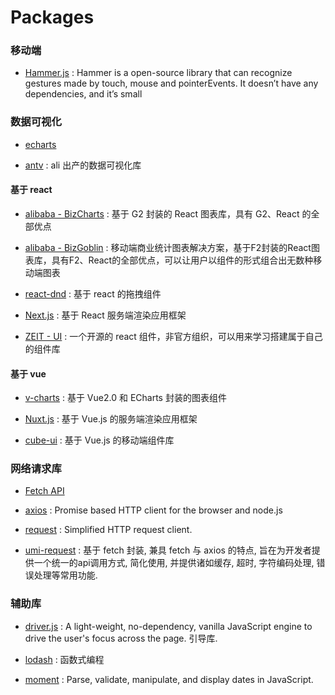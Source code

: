 # Packages

### 移动端

* [Hammer.js](https://hammerjs.github.io/getting-started/) : Hammer is a open-source library that can recognize gestures made by touch, mouse and pointerEvents. It doesn’t have any dependencies, and it’s small

### 数据可视化

* [echarts](https://echarts.apache.org/zh/index.html)

* [antv](https://antv.alipay.com/zh-cn/index.html) : ali 出产的数据可视化库

#### 基于 react

* [alibaba - BizCharts](https://bizcharts.net/products/bizCharts) : 基于 G2 封装的 React 图表库，具有 G2、React 的全部优点

* [alibaba - BizGoblin](https://bizcharts.net/products/bizGoblin) : 移动端商业统计图表解决方案，基于F2封装的React图表库，具有F2、React的全部优点，可以让用户以组件的形式组合出无数种移动端图表

* [react-dnd](https://github.com/react-dnd/react-dnd) : 基于 react 的拖拽组件

* [Next.js](https://nextjs.org/docs) : 基于 React 服务端渲染应用框架

* [ZEIT - UI](https://react.zeit-ui.co/zh-cn/getting-started/introduction) : 一个开源的 react 组件，非官方组织，可以用来学习搭建属于自己的组件库

#### 基于 vue

* [v-charts](https://github.com/ElemeFE/v-charts) : 基于 Vue2.0 和 ECharts 封装的图表组件

* [Nuxt.js](https://github.com/nuxt/nuxtjs.org) : 基于 Vue.js 的服务端渲染应用框架

* [cube-ui](https://github.com/didi/cube-ui) : 基于 Vue.js 的移动端组件库

### 网络请求库

* [Fetch API](https://developer.mozilla.org/zh-CN/docs/Web/API/Fetch_API)

* [axios](https://github.com/axios/axios) : Promise based HTTP client for the browser and node.js

* [request](https://github.com/request/request) : Simplified HTTP request client.

* [umi-request](https://github.com/umijs/umi-request/blob/master/src/request.js) : 基于 fetch 封装, 兼具 fetch 与 axios 的特点, 旨在为开发者提供一个统一的api调用方式, 简化使用, 并提供诸如缓存, 超时, 字符编码处理, 错误处理等常用功能.

### 辅助库

* [driver.js](https://github.com/kamranahmedse/driver.js) : A light-weight, no-dependency, vanilla JavaScript engine to drive the user's focus across the page. 引导库.

* [lodash](https://github.com/lodash/lodash) : 函数式编程

* [moment](https://github.com/moment/moment) : Parse, validate, manipulate, and display dates in JavaScript.
